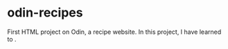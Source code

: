 # odin-recipes
First HTML project on Odin, a recipe website. In this project, I have learned to <insert later>.